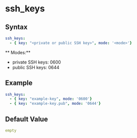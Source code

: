 # ssh_keys

## Syntax
```yml
ssh_keys:
  - { key: "<private or public SSH key>", mode: '<mode>'}
```
** Modes:**
- private SSH keys: 0600
- public SSH keys: 0644

## Example
```yml
ssh_keys:
  - { key: "example-key", mode: '0600'}
  - { key: "example-key.pub", mode: '0644'}
```

## Default Value
```yml
empty
```